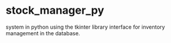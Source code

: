 # stock_manager_py
system in python using the tkinter library interface for inventory management in the database.
